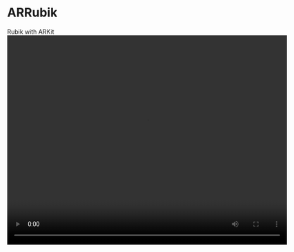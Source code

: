 # ARRubik
Rubik with ARKit
<video width="650" height="488" src="http://ota80mtsn.bkt.clouddn.com/rubikDemoForWeb" controls></video>
